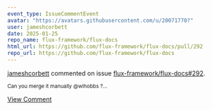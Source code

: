 ```yaml
---
event_type: IssueCommentEvent
avatar: "https://avatars.githubusercontent.com/u/20071770?"
user: jameshcorbett
date: 2025-01-25
repo_name: flux-framework/flux-docs
html_url: https://github.com/flux-framework/flux-docs/pull/292
repo_url: https://github.com/flux-framework/flux-docs
---
```


<a href='https://github.com/jameshcorbett' target='_blank'>jameshcorbett</a> commented on issue <a href='https://github.com/flux-framework/flux-docs/pull/292' target='_blank'>flux-framework/flux-docs#292</a>.

<small>Can you merge it manually @wihobbs ?...</small>

<a href='https://github.com/flux-framework/flux-docs/pull/292' target='_blank'>View Comment</a>